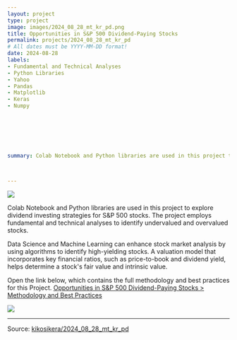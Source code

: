 ```yaml
---
layout: project
type: project
image: images/2024_08_28_mt_kr_pd.png
title: Opportunities in S&P 500 Dividend-Paying Stocks
permalink: projects/2024_08_28_mt_kr_pd
# All dates must be YYYY-MM-DD format!
date: 2024-08-28
labels:
- Fundamental and Technical Analyses
- Python Libraries
- Yahoo
- Pandas
- Matplotlib
- Keras 
- Numpy







summary: Colab Notebook and Python libraries are used in this project to explore dividend investing strategies for S&P 500 stocks. The project employs fundamental and technical analyses to identify undervalued and overvalued stocks.



---
```


<img class="ui image" src="{{ site.baseurl }}/images/2024_08_28_mt_kr_pd_results.png">

Colab Notebook and Python libraries are used in this project to explore dividend investing strategies for S&P 500 stocks. The project employs fundamental and technical analyses to identify undervalued and overvalued stocks.

Data Science and Machine Learning can enhance stock market analysis by using algorithms to identify high-yielding stocks. A valuation model that incorporates key financial ratios, such as price-to-book and dividend yield, helps determine a stock's fair value and intrinsic value.

Open the link below, which contains the full methodology and best practices for this Project.
[Opportunities in S&P 500 Dividend-Paying Stocks > Methodology and Best Practices](https://kikosikera.github.io/images/2024_08_28_mt_kr_pd.pdf)


<img class="ui image" src="{{ site.baseurl }}/images/2024_08_28_mt_kr_pd_results.png">


<hr>

Source: <a href="https://kikosikera.github.io/projects/2024_08_28_mt_kr_pd"><i class="large github icon"></i>kikosikera/2024_08_28_mt_kr_pd</a>
